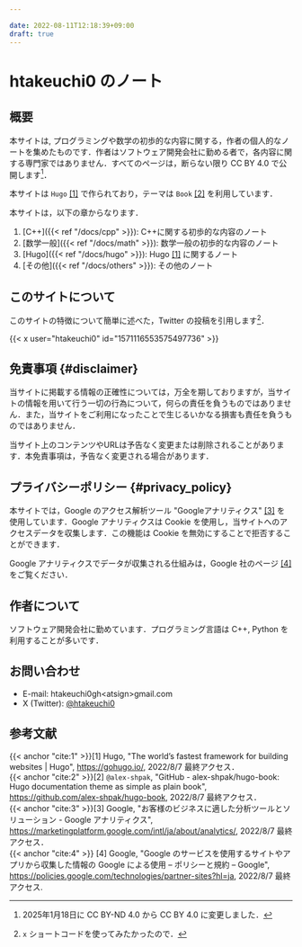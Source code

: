 ```yaml
---

date: 2022-08-11T12:18:39+09:00
draft: true
---
```


# htakeuchi0 のノート

## 概要

本サイトは,  プログラミングや数学の初歩的な内容に関する，作者の個人的なノートを集めたものです．作者はソフトウェア開発会社に勤める者で，各内容に関する専門家ではありません．すべてのページは，断らない限り CC BY 4.0 で公開します[^1]．
[^1]: 2025年1月18日に CC BY-ND 4.0 から CC BY 4.0 に変更しました．

本サイトは `Hugo` [[1]](#cite:1) で作られており，テーマは `Book` [[2]](#cite:2) を利用しています．

本サイトは，以下の章からなります．

1. [C++]({{< ref "/docs/cpp" >}}): C++に関する初歩的な内容のノート
2. [数学一般]({{< ref "/docs/math" >}}): 数学一般の初歩的な内容のノート
3. [Hugo]({{< ref "/docs/hugo" >}}): Hugo [[1]](#cite:1) に関するノート
4. [その他]({{< ref "/docs/others" >}}): その他のノート

## このサイトについて

このサイトの特徴について簡単に述べた，Twitter の投稿を引用します[^2]．
[^2]:`x` ショートコードを使ってみたかったので．

{{< x user="htakeuchi0" id="1571116553575497736" >}}

## 免責事項 {#disclaimer}

当サイトに掲載する情報の正確性については，万全を期しておりますが，当サイトの情報を用いて行う一切の行為について，何らの責任を負うものではありません．また，当サイトをご利用になったことで生じるいかなる損害も責任を負うものではありません．

当サイト上のコンテンツやURLは予告なく変更または削除されることがあります．本免責事項は，予告なく変更される場合があります．

## プライバシーポリシー {#privacy_policy}

本サイトでは，Google のアクセス解析ツール "Googleアナリティクス" [[3]](#cite:3) を使用しています．Google アナリティクスは Cookie を使用し，当サイトへのアクセスデータを収集します．この機能は Cookie を無効にすることで拒否することができます．

Google アナリティクスでデータが収集される仕組みは，Google 社のページ [[4]](#cite:4) をご覧ください．

## 作者について

ソフトウェア開発会社に勤めています．プログラミング言語は C++, Python を利用することが多いです．

## お問い合わせ

* E-mail: htakeuchi0gh&lt;atsign&gt;gmail.com
* X (Twitter): [@htakeuchi0](https://x.com/htakeuchi0)

## 参考文献

{{< anchor "cite:1" >}}[1] Hugo, "The world’s fastest framework for building websites | Hugo", https://gohugo.io/, 2022/8/7 最終アクセス．    
{{< anchor "cite:2" >}}[2] `@alex-shpak`, "GitHub - alex-shpak/hugo-book: Hugo documentation theme as simple as plain book", https://github.com/alex-shpak/hugo-book, 2022/8/7 最終アクセス．     
{{< anchor "cite:3" >}}[3] Google, "お客様のビジネスに適した分析ツールとソリューション - Google アナリティクス", https://marketingplatform.google.com/intl/ja/about/analytics/, 2022/8/7 最終アクセス．    
{{< anchor "cite:4" >}}
[4] Google, "Google のサービスを使用するサイトやアプリから収集した情報の Google による使用 – ポリシーと規約 – Google", https://policies.google.com/technologies/partner-sites?hl=ja, 2022/8/7 最終アクセス.


